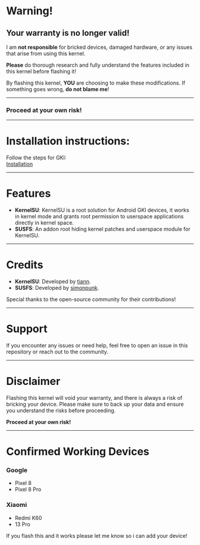 # Warning!

## Your warranty is no longer valid!

I am **not responsible** for bricked devices, damaged hardware, or any issues that arise from using this kernel.

**Please** do thorough research and fully understand the features included in this kernel before flashing it!

By flashing this kernel, **YOU** are choosing to make these modifications. If something goes wrong, **do not blame me**!

---

### Proceed at your own risk!

---

# Installation instructions: 

Follow the steps for GKI:  
[Installation](https://kernelsu.org/guide/installation.html)

---

# Features

- **KernelSU**: KernelSU is a root solution for Android GKI devices, it works in kernel mode and grants root permission to userspace applications directly in kernel space.
- **SUSFS**: An addon root hiding kernel patches and userspace module for KernelSU.

---

# Credits

- **KernelSU**: Developed by [tiann](https://github.com/tiann).
- **SUSFS**: Developed by [simonpunk](https://gitlab.com/simonpunk/susfs4ksu.git).

Special thanks to the open-source community for their contributions!

---

# Support

If you encounter any issues or need help, feel free to open an issue in this repository or reach out to the community.

---

# Disclaimer

Flashing this kernel will void your warranty, and there is always a risk of bricking your device. Please make sure to back up your data and ensure you understand the risks before proceeding.

**Proceed at your own risk!**

---

# Confirmed Working Devices
### Google
+ Pixel 8
+ Pixel 8 Pro
### Xiaomi 
+ Redmi K60
+ 13 Pro
  
If you flash this and it works please let me know so i can add your device!

